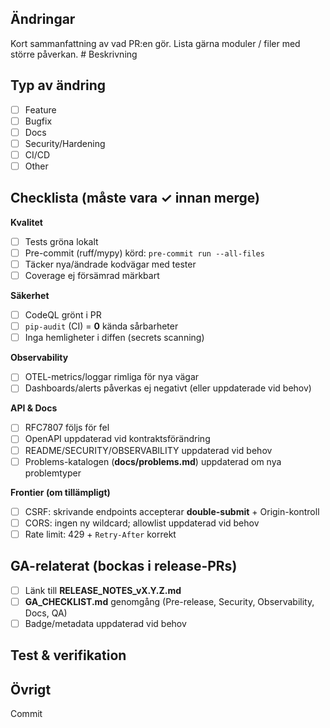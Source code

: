 ## Ändringar
Kort sammanfattning av vad PR:en gör. Lista gärna moduler / filer med större påverkan.
﻿# Beskrivning
<!-- Kort vad som ändras och varför -->

## Typ av ändring
- [ ] Feature
- [ ] Bugfix
- [ ] Docs
- [ ] Security/Hardening
- [ ] CI/CD
- [ ] Other

## Checklista (måste vara ✓ innan merge)
**Kvalitet**
- [ ] Tests gröna lokalt
- [ ] Pre-commit (ruff/mypy) körd: `pre-commit run --all-files`
- [ ] Täcker nya/ändrade kodvägar med tester
- [ ] Coverage ej försämrad märkbart

**Säkerhet**
- [ ] CodeQL grönt i PR
- [ ] `pip-audit` (CI) = **0** kända sårbarheter
- [ ] Inga hemligheter i diffen (secrets scanning)

**Observability**
- [ ] OTEL-metrics/loggar rimliga för nya vägar
- [ ] Dashboards/alerts påverkas ej negativt (eller uppdaterade vid behov)

**API & Docs**
- [ ] RFC7807 följs för fel
- [ ] OpenAPI uppdaterad vid kontraktsförändring
- [ ] README/SECURITY/OBSERVABILITY uppdaterad vid behov
- [ ] Problems-katalogen (**docs/problems.md**) uppdaterad om nya problemtyper

**Frontier (om tillämpligt)**
- [ ] CSRF: skrivande endpoints accepterar **double-submit** + Origin-kontroll
- [ ] CORS: ingen ny wildcard; allowlist uppdaterad vid behov
- [ ] Rate limit: 429 + `Retry-After` korrekt

## GA-relaterat (bockas i release-PRs)
- [ ] Länk till **RELEASE_NOTES_vX.Y.Z.md**
- [ ] **GA_CHECKLIST.md** genomgång (Pre-release, Security, Observability, Docs, QA)
- [ ] Badge/metadata uppdaterad vid behov

## Test & verifikation
<!-- Hur verifierades ändringen? Lägg gärna med manuell testnotering / screenshots -->

## Övrigt
<!-- Risker, rollbacks, migrations, mm. -->

Commit
